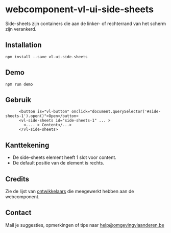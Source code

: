 # webcomponent-vl-ui-side-sheets
Side-sheets zijn containers die aan de linker- of rechterrand van het scherm zijn verankerd.

## Installation
```
npm install --save vl-ui-side-sheets
```

## Demo
```
npm run demo
```

## <a name="gebruik"></a>Gebruik
```
      <button is="vl-button" onclick="document.querySelector('#side-sheets-1').open()">Open</button>
      <vl-side-sheets id="side-sheets-1" ... >
        <.... > Content</...>
      </vl-side-sheets>
```

## Kanttekening
- De side-sheets element heeft 1 slot voor content.
- De default positie van de element is rechts.

## Credits
Zie de lijst van [ontwikkelaars](https://github.com/milieuinfo/webcomponent-vl-ui-side-sheets/graphs/contributors) die meegewerkt hebben aan de webcomponent.

## Contact
Mail je suggesties, opmerkingen of tips naar [help@omgevingvlaanderen.be](mailto:help@omgevingvlaanderen.be)
